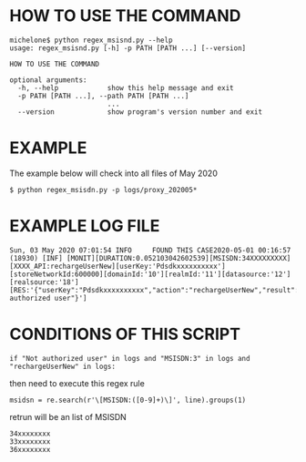# HOW TO USE THE COMMAND

```
michelone$ python regex_msisnd.py --help
usage: regex_msisnd.py [-h] -p PATH [PATH ...] [--version]

HOW TO USE THE COMMAND

optional arguments:
  -h, --help            show this help message and exit
  -p PATH [PATH ...], --path PATH [PATH ...]
                        ...
  --version             show program's version number and exit

```

# EXAMPLE
The example below will check into all files of May 2020

```
$ python regex_msisdn.py -p logs/proxy_202005* 

```
# EXAMPLE LOG FILE
```
Sun, 03 May 2020 07:01:54 INFO     FOUND THIS CASE2020-05-01 00:16:57 (18930) [INF] [MONIT][DURATION:0.052103042602539][MSISDN:34XXXXXXXXX][XXXX_API:rechargeUserNew][userKey:'Pdsdkxxxxxxxxxx'][storeNetworkId:600000][domainId:'10'][realmId:'11'][datasource:'12'][realsource:'18'][RES:'{"userKey":"Pdsdkxxxxxxxxxx","action":"rechargeUserNew","result":"-1","message":"Not authorized user"}']

```

# CONDITIONS OF THIS SCRIPT

```
if "Not authorized user" in logs and "MSISDN:3" in logs and "rechargeUserNew" in logs:
```
then need to execute this regex rule
```
msidsn = re.search(r'\[MSISDN:([0-9]+)\]', line).groups(1)
```
retrun will be an list of MSISDN
```
34xxxxxxxx
33xxxxxxxx
36xxxxxxxx
```
